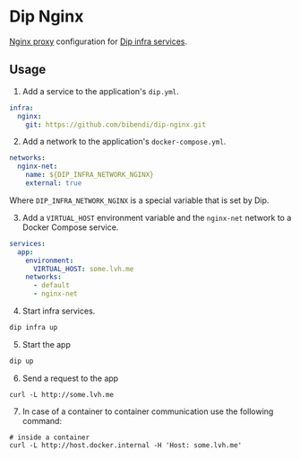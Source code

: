 # Dip Nginx

[Nginx proxy](https://github.com/nginx-proxy/nginx-proxy) configuration for [Dip infra services](https://github.com/bibendi/dip).

## Usage

1. Add a service to the application's `dip.yml`.

```yaml
infra:
  nginx:
    git: https://github.com/bibendi/dip-nginx.git
```

2. Add a network to the application's `docker-compose.yml`.

```yaml
networks:
  nginx-net:
    name: ${DIP_INFRA_NETWORK_NGINX}
    external: true
```

Where `DIP_INFRA_NETWORK_NGINX` is a special variable that is set by Dip.

3. Add a `VIRTUAL_HOST` environment variable and the `nginx-net` network to a Docker Compose service.

```yaml
services:
  app:
    environment:
      VIRTUAL_HOST: some.lvh.me
    networks:
      - default
      - nginx-net
```

4. Start infra services.

```sh
dip infra up
```

5. Start the app

```sh
dip up
```

6. Send a request to the app

```shell
curl -L http://some.lvh.me
```

7. In case of a container to container communication use the following command:

```shell
# inside a container
curl -L http://host.docker.internal -H 'Host: some.lvh.me'
```
